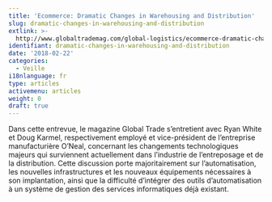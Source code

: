 ```yaml
---
title: 'Ecommerce: Dramatic Changes in Warehousing and Distribution'
slug: dramatic-changes-in-warehousing-and-distribution
extlink: >-
  http://www.globaltrademag.com/global-logistics/ecommerce-dramatic-changes-warehousing-distribution
identifiant: dramatic-changes-in-warehousing-and-distribution
date: '2018-02-22'
categories:
  - Veille
i18nlanguage: fr
type: articles
activemenu: articles
weight: 0
draft: true
---
```

Dans cette entrevue, le magazine Global Trade s’entretient avec Ryan White et Doug Karmel, respectivement employé et vice-président de l’entreprise manufacturière O’Neal, concernant les changements technologiques majeurs qui surviennent actuellement dans l’industrie de l’entreposage et de la distribution. Cette discussion porte majoritairement sur l’automatisation, les nouvelles infrastructures et les nouveaux équipements nécessaires à son implantation, ainsi que la difficulté d’intégrer des outils d’automatisation à un système de gestion des services informatiques déjà existant.
